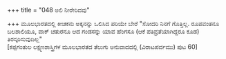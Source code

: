 +++
title = "048 ಅಲಿ ನೀರೇರಿದವು"

+++
ಮೂಲಭಾರತದಲ್ಲಿ ಕೀಚಕನು ಅಕ್ಕನನ್ನು ಒಲಿಸಿದ ಪರಿಯೇ ಬೇರೆ "ಸೋದರಿ ನಿನಗೆ ಗೊತ್ತಿಲ್ಲ. ರೂಪವಂತನೂ ಬಲಶಾಲಿಯೂ, ವಾಕ್ ಚತುರನೂ ಆದ ಗಂಡಸನ್ನು ಯಾವ ಹೆಂಗಸೂ (ಆಕೆ ಪತಿವ್ರತೆಯಾಗಿದ್ದರೂ ಕೂಡ) ತಿರಸ್ಕರಿಸುವುದಿಲ್ಲ"  
[ಕಪ್ಪಗಂತುಲ ಲಕ್ಷ್ಮಣಶಾಸ್ತ್ರಿಗಳ ಮೂಲಭಾರತದ ತೆಲುಗು ಅನುವಾದದಲ್ಲಿ (ವಿರಾಟಪರ್ವಮು) ಪುಟ 60]